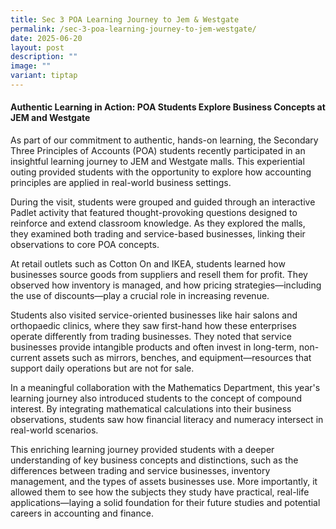 ```yaml
---
title: Sec 3 POA Learning Journey to Jem & Westgate
permalink: /sec-3-poa-learning-journey-to-jem-westgate/
date: 2025-06-20
layout: post
description: ""
image: ""
variant: tiptap
---
```

<h4>Authentic Learning in Action: POA Students Explore Business Concepts at JEM and Westgate</h4>
<p>As part of our commitment to authentic, hands-on learning, the Secondary
Three Principles of Accounts (POA) students recently participated in an
insightful learning journey to JEM and Westgate malls. This experiential
outing provided students with the opportunity to explore how accounting
principles are applied in real-world business settings.</p>
<p>During the visit, students were grouped and guided through an interactive
Padlet activity that featured thought-provoking questions designed to reinforce
and extend classroom knowledge. As they explored the malls, they examined
both trading and service-based businesses, linking their observations to
core POA concepts.</p>
<p>At retail outlets such as Cotton On and IKEA, students learned how businesses
source goods from suppliers and resell them for profit. They observed how
inventory is managed, and how pricing strategies—including the use of discounts—play
a crucial role in increasing revenue.</p>
<p>Students also visited service-oriented businesses like hair salons and
orthopaedic clinics, where they saw first-hand how these enterprises operate
differently from trading businesses. They noted that service businesses
provide intangible products and often invest in long-term, non-current
assets such as mirrors, benches, and equipment—resources that support daily
operations but are not for sale.</p>
<p>In a meaningful collaboration with the Mathematics Department, this year's
learning journey also introduced students to the concept of compound interest.
By integrating mathematical calculations into their business observations,
students saw how financial literacy and numeracy intersect in real-world
scenarios.</p>
<p>This enriching learning journey provided students with a deeper understanding
of key business concepts and distinctions, such as the differences between
trading and service businesses, inventory management, and the types of
assets businesses use. More importantly, it allowed them to see how the
subjects they study have practical, real-life applications—laying a solid
foundation for their future studies and potential careers in accounting
and finance.</p>